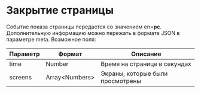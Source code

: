 # Закрытие страницы

Событие показа страницы передается со значением en=**pc**. Дополнительную информацию можно пережать в формате JSON в параметре meta. Возможное поля:

| Параметр | Формат          | Описание                         |
| -------- | --------------- | -------------------------------- |
| time     | Number          | Время на странице в секундах     |
| screens  | Array\<Numbers> | Экраны, которые были просмотрены |
